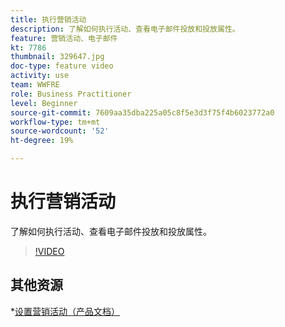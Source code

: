 ```yaml
---
title: 执行营销活动
description: 了解如何执行活动、查看电子邮件投放和投放属性。
feature: 营销活动、电子邮件
kt: 7786
thumbnail: 329647.jpg
doc-type: feature video
activity: use
team: WWFRE
role: Business Practitioner
level: Beginner
source-git-commit: 7609aa35dba225a05c8f5e3d3f75f4b6023772a0
workflow-type: tm+mt
source-wordcount: '52'
ht-degree: 19%

---
```



# 执行营销活动

了解如何执行活动、查看电子邮件投放和投放属性。

>[!VIDEO](https://video.tv.adobe.com/v/329647?quality=12)

## 其他资源

*[设置营销活动（产品文档）](https://experienceleague.adobe.com/docs/campaign-classic/using/orchestrating-campaigns/orchestrate-campaigns/setting-up-marketing-campaigns.html?lang=zh-Hans)
